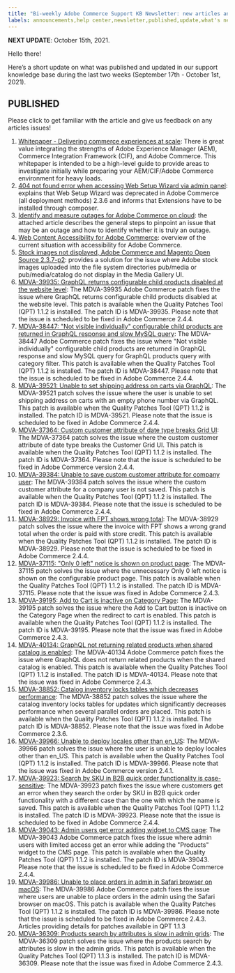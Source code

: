 ```yaml
---
title: "Bi-weekly Adobe Commerce Support KB Newsletter: new articles and updates"
labels: announcements,help center,newsletter,published,update,what's new,Magento,Adobe Commerce
---
```


 **NEXT UPDATE**: October 15th, 2021.

Hello there!

Here’s a short update on what was published and updated in our support knowledge base during the last two weeks (September 17th - October 1st, 2021).


## PUBLISHED

Please click to get familiar with the article and give us feedback on any articles issues!

1. [Whitepaper - Delivering commerce experiences at scale](https://support.magento.com/hc/en-us/articles/4410378506381): There is great value integrating the strengths of Adobe Experience Manager (AEM), Commerce Integration Framework (CIF), and Adobe Commerce. This whitepaper is intended to be a high-level guide to provide areas to investigate initially while preparing your AEM/CIF/Adobe Commerce environment for heavy loads.
1. [404 not found error when accessing Web Setup Wizard via admin panel](https://support.magento.com/hc/en-us/articles/4410175757581): explains that Web Setup Wizard was deprecated in Adobe Commerce (all deployment methods) 2.3.6 and informs that Extensions have to be installed through composer.
1. [Identify and measure outages for Adobe Commerce on cloud](https://support.magento.com/hc/en-us/articles/4409500578957-Identify-and-measure-outages-for-Adobe-Commerce-on-cloud): the attached article describes the general steps to pinpoint an issue that may be an outage and how to identify whether it is truly an outage.
1. [Web Content Accessibility for Adobe Commerce](https://support.magento.com/hc/en-us/articles/4409500752909-Accessibility-for-Adobe-Commerce-FAQ): overview of the current situation with accessibility for Adobe Commerce.
1. [Stock images not displayed, Adobe Commerce and Magento Open Source 2.3.7-p2](https://support.magento.com/hc/en-us/articles/4409491698189-Stock-images-not-displayed-Adobe-Commerce-and-Magento-Open-Source-2-3-7-p2): provides a solution for the issue where Adobe stock images uploaded into the file system directories pub/media or pub/media/catalog do not display in the Media Gallery UI.
1. [MDVA-39935: GraphQL returns configurable child products disabled at the website level](https://support.magento.com/hc/en-us/articles/4410370229005-MDVA-39935-GraphQL-returns-configurable-child-products-disabled-at-the-website-level): The MDVA-39935 Adobe Commerce patch fixes the issue where GraphQL returns configurable child products disabled at the website level. This patch is available when the Quality Patches Tool (QPT) 1.1.2 is installed. The patch ID is MDVA-39935. Please note that the issue is scheduled to be fixed in Adobe Commerce 2.4.4.
1. [MDVA-38447: "Not visible individually" configurable child products are returned in GraphQL response and slow MySQL query](https://support.magento.com/hc/en-us/articles/4410275214733-MDVA-38447-Not-visible-individually-configurable-child-products-are-returned-in-GraphQL-response-and-slow-MySQL-query): The MDVA-38447 Adobe Commerce patch fixes the issue where "Not visible individually" configurable child products are returned in GraphQL response and slow MySQL query for GraphQL products query with category filter. This patch is available when the Quality Patches Tool (QPT) 1.1.2 is installed. The patch ID is MDVA-38447. Please note that the issue is scheduled to be fixed in Adobe Commerce 2.4.4.
1. [MDVA-39521: Unable to set shipping address on carts via GraphQL](https://support.magento.com/hc/en-us/articles/4410280050957-MDVA-39521-Unable-to-set-shipping-address-on-carts-via-GraphQL): The MDVA-39521 patch solves the issue where the user is unable to set shipping address on carts with an empty phone number via GraphQL. This patch is available when the Quality Patches Tool (QPT) 1.1.2 is installed. The patch ID is MDVA-39521. Please note that the issue is scheduled to be fixed in Adobe Commerce 2.4.4.
1. [MDVA-37364: Custom customer attribute of date type breaks Grid UI](https://support.magento.com/hc/en-us/articles/4410278467213-MDVA-37364-Custom-customer-attribute-of-date-type-breaks-Grid-UI): The MDVA-37364 patch solves the issue where the custom customer attribute of date type breaks the Customer Grid UI. This patch is available when the Quality Patches Tool (QPT) 1.1.2 is installed. The patch ID is MDVA-37364. Please note that the issue is scheduled to be fixed in Adobe Commerce version 2.4.4.
1. [MDVA-39384: Unable to save custom customer attribute for company user](https://support.magento.com/hc/en-us/articles/4410121217805-MDVA-39384-Unable-to-save-custom-customer-attribute-for-company-user): The MDVA-39384 patch solves the issue where the custom customer attribute for a company user is not saved. This patch is available when the Quality Patches Tool (QPT) 1.1.2 is installed. The patch ID is MDVA-39384. Please note that the issue is scheduled to be fixed in Adobe Commerce 2.4.4.
1. [MDVA-38929: Invoice with FPT shows wrong total](https://support.magento.com/hc/en-us/articles/4410135439885-MDVA-38929-Invoice-with-FPT-shows-wrong-total): The MDVA-38929 patch solves the issue where the invoice with FPT shows a wrong grand total when the order is paid with store credit. This patch is available when the Quality Patches Tool (QPT) 1.1.2 is installed. The patch ID is MDVA-38929. Please note that the issue is scheduled to be fixed in Adobe Commerce 2.4.4.
1. [MDVA-37115: "Only 0 left" notice is shown on product page](https://support.magento.com/hc/en-us/articles/4410121211917-MDVA-37115-Only-0-left-notice-is-shown-on-product-page): The MDVA-37115 patch solves the issue where the unnecessary Only 0 left notice is shown on the configurable product page. This patch is available when the Quality Patches Tool (QPT) 1.1.2 is installed. The patch ID is MDVA-37115. Please note that the issue was fixed in Adobe Commerce 2.4.3.
1. [MDVA-39195: Add to Cart is inactive on Category Page](https://support.magento.com/hc/en-us/articles/4410121011725-MDVA-39195-Add-to-Cart-is-inactive-on-Category-Page): The MDVA-39195 patch solves the issue where the Add to Cart button is inactive on the Category Page when the redirect to cart is enabled. This patch is available when the Quality Patches Tool (QPT) 1.1.2 is installed. The patch ID is MDVA-39195. Please note that the issue was fixed in Adobe Commerce 2.4.3.
1. [MDVA-40134: GraphQL not returning related products when shared catalog is enabled](https://support.magento.com/hc/en-us/articles/4410106086157-MDVA-40134-GraphQL-not-returning-related-products-when-shared-catalog-is-enabled): The MDVA-40134 Adobe Commerce patch fixes the issue where GraphQL does not return related products when the shared catalog is enabled. This patch is available when the Quality Patches Tool (QPT) 1.1.2 is installed. The patch ID is MDVA-40134. Please note that the issue was fixed in Adobe Commerce 2.4.3.
1. [MDVA-38852: Catalog inventory locks tables which decreases performance](https://support.magento.com/hc/en-us/articles/4409733092493-MDVA-38852-Catalog-inventory-locks-tables-which-decreases-performance): The MDVA-38852 patch solves the issue where the catalog inventory locks tables for updates which significantly decreases performance when several parallel orders are placed. This patch is available when the Quality Patches Tool (QPT) 1.1.2 is installed. The patch ID is MDVA-38852. Please note that the issue was fixed in Adobe Commerce 2.3.6.
1. [MDVA-39966: Unable to deploy locales other than en_US](https://support.magento.com/hc/en-us/articles/4409728335501-MDVA-39966-Unable-to-deploy-locales-other-than-en-US): The MDVA-39966 patch solves the issue where the user is unable to deploy locales other than en_US. This patch is available when the Quality Patches Tool (QPT) 1.1.2 is installed. The patch ID is MDVA-39966. Please note that the issue was fixed in Adobe Commerce version 2.4.1.
1. [MDVA-39923: Search by SKU in B2B quick order functionality is case-sensitive](https://support.magento.com/hc/en-us/articles/4409732187405-MDVA-39923-Search-by-SKU-in-B2B-quick-order-functionality-is-case-sensitive): The MDVA-39923 patch fixes the issue where customers get an error when they search the order by SKU in B2B quick order functionality with a different case than the one with which the name is saved. This patch is available when the Quality Patches Tool (QPT) 1.1.2 is installed. The patch ID is MDVA-39923. Please note that the issue is scheduled to be fixed in Adobe Commerce 2.4.4.
1. [MDVA-39043: Admin users get error adding widget to CMS page](https://support.magento.com/hc/en-us/articles/4409665390477-MDVA-39043-Admin-users-get-error-adding-widget-to-CMS-page): The MDVA-39043 Adobe Commerce patch fixes the issue where admin users with limited access get an error while adding the "Products" widget to the CMS page. This patch is available when the Quality Patches Tool (QPT) 1.1.2 is installed. The patch ID is MDVA-39043. Please note that the issue is scheduled to be fixed in Adobe Commerce 2.4.4.
1. [MDVA-39986: Unable to place orders in admin in Safari browser on macOS](https://support.magento.com/hc/en-us/articles/4409493627277-MDVA-39986-Unable-to-place-orders-in-admin-in-Safari-browser-on-macOS): The MDVA-39986 Adobe Commerce patch fixes the issue where users are unable to place orders in the admin using the Safari browser on macOS. This patch is available when the Quality Patches Tool (QPT) 1.1.2 is installed. The patch ID is MDVA-39986. Please note that the issue is scheduled to be fixed in Adobe Commerce 2.4.3.
Articles providing details for patches available in QPT 1.1.3
1. [MDVA-36309: Products search by attributes is slow in admin grids](https://support.magento.com/hc/en-us/articles/4410220376589-MDVA-36309-Products-search-by-attributes-is-slow-in-admin-grids): The MDVA-36309 patch solves the issue where the products search by attributes is slow in the admin grids. This patch is available when the Quality Patches Tool (QPT) 1.1.3 is installed. The patch ID is MDVA-36309. Please note that the issue was fixed in Adobe Commerce 2.4.3.
